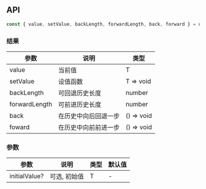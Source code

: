 
## API

```javascript
const { value, setValue, backLength, forwardLength, back, forward } = useHistoryTravel<T>(initialValue?: T);
```

### 结果

| 参数              | 说明               | 类型                  |
|------------------|--------------------|-----------------------|
| value     | 当前值         | T |
| setValue  | 设值函数  | T => void | 
| backLength | 可回退历史长度 | number |
| forwardLength | 可前进历史长度 | number |
| back | 在历史中向后回退一步 | () => void |
| foward | 在历史中向前前进一步 | () => void |

### 参数

| 参数    | 说明                                         | 类型                   | 默认值 |
|---------|----------------------------------------------|------------------------|--------|
| initialValue? | 可选, 初始值  | T |  - |     
